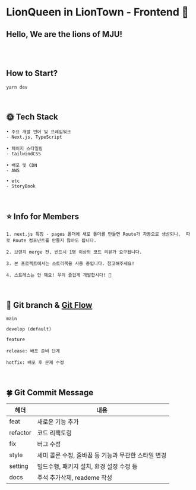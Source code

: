# LionQueen in LionTown - Frontend 🦁

## Hello, We are the lions of MJU!

<br/>
<br/>

## How to Start?

```
yarn dev
```

<br/>

## 🌞 Tech Stack

```
• 주요 개발 언어 및 프레임워크
- Next.js, TypeScript

• 페이지 스타일링
- tailwindCSS

• 배포 및 CDN
- AWS

• etc
- StoryBook
```

<br/>

## ⭐ Info for Members

```
1. next.js 특징 - pages 폴더에 새로 폴더를 만들면 Route가 자동으로 생성되니,  따로 Route 컴포넌트를 만들지 않아도 됩니다.

2. 브랜치 merge 전, 반드시 1명 이상의 코드 리뷰가 요구됩니다.

3. 본 프로젝트에서는 스토리북을 사용 중입니다. 참고해주세요!

4. 스트레스는 안 돼요! 우리 즐겁게 개발합시다! 🐣
```

<br/>

## 🧃 Git branch & [Git Flow](https://techblog.woowahan.com/2553/)

```
main

develop (default)

feature

release: 배포 준비 단계

hotfix: 배포 후 문제 수정
```

<br/>

## 🍀 Git Commit Message

| 헤더     | 내용                                                                |
| -------- | ------------------------------------------------------------------- |
| feat  | 새로운 기능 추가                                                    |
| refactor | 코드 리팩토링                                                       |
| fix      | 버그 수정                                                           |
| style    | 세미 콜론 수정, 줄바꿈 등 기능과 무관한 스타일 변경 |
| setting  | 빌드수행, 패키지 설치, 환경 설정 수정 등                            |
| docs     | 주석 추가삭제, reademe 작성                                         |
